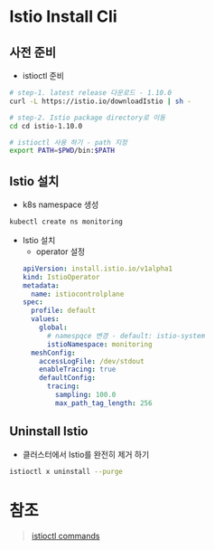 # Istio Install Cli

## 사전 준비
- istioctl 준비
```sh
# step-1. latest release 다운로드 - 1.10.0
curl -L https://istio.io/downloadIstio | sh -

# step-2. Istio package directory로 이동
cd cd istio-1.10.0

# istioctl 사용 하기 - path 지정
export PATH=$PWD/bin:$PATH
```

## Istio 설치
- k8s namespace 생성
```sh
kubectl create ns monitoring
```

- Istio 설치
  - operator 설정
  ```yaml
  apiVersion: install.istio.io/v1alpha1
  kind: IstioOperator
  metadata:
    name: istiocontrolplane
  spec:
    profile: default
    values:
      global:
        # namespqce 변경 - default: istio-system
        istioNamespace: monitoring
    meshConfig:
      accessLogFile: /dev/stdout
      enableTracing: true
      defaultConfig:
        tracing:
          sampling: 100.0
          max_path_tag_length: 256
  ```


## Uninstall Istio
- 클러스터에서 Istio를 완전히 제거 하기
```sh
istioctl x uninstall --purge
```

# 참조
> [istioctl commands]([참조링크](https://istio.io/latest/docs/reference/commands/istioctl/))